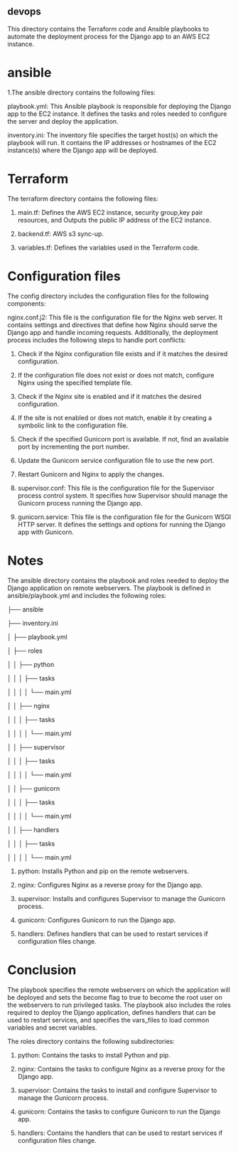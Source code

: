 ##  devops

This directory contains the Terraform code and Ansible playbooks to automate the deployment process for the Django app to an AWS EC2 instance.

# ansible

1.The ansible directory contains the following files:

playbook.yml: This Ansible playbook is responsible for deploying the Django app to the EC2 instance. It defines the tasks and roles needed to configure the server and deploy the application.

inventory.ini: The inventory file specifies the target host(s) on which the playbook will run. It contains the IP addresses or hostnames of the EC2 instance(s) where the Django app will be deployed.

# Terraform

The terraform directory contains the following files:

1. main.tf: Defines the AWS EC2 instance, security group,key pair resources, and Outputs the public IP address of the EC2 instance.

2. backend.tf: AWS s3 sync-up.

3. variables.tf: Defines the variables used in the Terraform code.

#  Configuration files

The config directory includes the configuration files for the following components:

nginx.conf.j2: This file is the configuration file for the Nginx web server. It contains settings and directives that define how Nginx should serve the Django app and handle incoming requests. Additionally, the deployment process includes the following steps to handle port conflicts:

1. Check if the Nginx configuration file exists and if it matches the desired configuration.

2. If the configuration file does not exist or does not match, configure Nginx using the specified template file.

3. Check if the Nginx site is enabled and if it matches the desired configuration.

4. If the site is not enabled or does not match, enable it by creating a symbolic link to the configuration file.

5. Check if the specified Gunicorn port is available. If not, find an available port by incrementing the port number.

6. Update the Gunicorn service configuration file to use the new port.

7. Restart Gunicorn and Nginx to apply the changes.

8. supervisor.conf: This file is the configuration file for the Supervisor process control system. It specifies how Supervisor should manage the  
   Gunicorn process running the Django app.

9. gunicorn.service: This file is the configuration file for the Gunicorn WSGI HTTP server. It defines the settings and options for running the Django  app with Gunicorn.

# Notes

The ansible directory contains the playbook and roles needed to deploy the Django application on remote webservers. The playbook is defined in ansible/playbook.yml and includes the following roles:

├── ansible

  ├── inventory.ini 
  
│ ├── playbook.yml

│  ├── roles

│ │ ├── python

│ │ │ ├── tasks

│ │ │ │ └── main.yml

│ │ ├── nginx

│ │ │ ├── tasks

│ │ │ │ └── main.yml

│ │ ├── supervisor

│ │ │ ├── tasks

│ │ │ │ └── main.yml

│ │ ├── gunicorn

│ │ │ ├── tasks

│ │ │ │ └── main.yml

│ │ ├── handlers

│ │ │ ├── tasks

│ │ │ │ └── main.yml


1. python: Installs Python and pip on the remote webservers.

2. nginx: Configures Nginx as a reverse proxy for the Django app.

3. supervisor: Installs and configures Supervisor to manage the Gunicorn process.

4. gunicorn: Configures Gunicorn to run the Django app.

5. handlers: Defines handlers that can be used to restart services if configuration files change.

# Conclusion


The playbook specifies the remote webservers on which the application will be deployed and sets the become flag to true to become the root user on the webservers to run privileged tasks. The playbook also includes the roles required to deploy the Django application, defines handlers that can be used to restart services, and specifies the vars_files to load common variables and secret variables.

The roles directory contains the following subdirectories:

1. python: Contains the tasks to install Python and pip.

2. nginx: Contains the tasks to configure Nginx as a reverse proxy for the Django app.

3. supervisor: Contains the tasks to install and configure Supervisor to manage the Gunicorn process.
 
4. gunicorn: Contains the tasks to configure Gunicorn to run the Django app. 

5. handlers: Contains the handlers that can be used to restart services if configuration files change.

